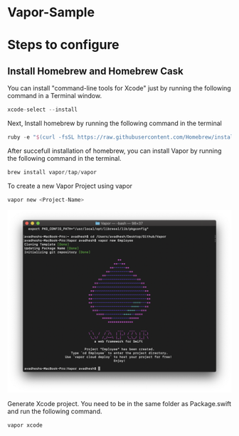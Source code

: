 # Vapor-Sample


# Steps to configure

## Install Homebrew and Homebrew Cask

You can install "command-line tools for Xcode" just by running the following command in a Terminal window.
```swift
xcode-select --install
```

Next, Install homebrew by running the following command in the terminal 
```swift
ruby -e "$(curl -fsSL https://raw.githubusercontent.com/Homebrew/install/master/install)"
```

After succefull installation of homebrew, you can install Vapor by running the following command in the terminal.
```swift
brew install vapor/tap/vapor
```

To create a new Vapor Project using vapor
```swift
vapor new <Project-Name>
```

![Alt Text](https://github.com/apple-avadhesh/Vapor-Sample/blob/master/Screenshot%202018-10-20%20at%201.45.01%20AM.png)

Generate Xcode project. You need to be in the same folder as Package.swift and run the following command.
```swift
vapor xcode
```










  
